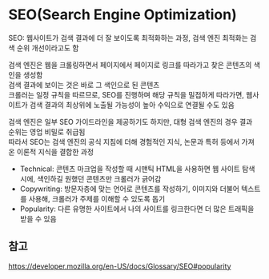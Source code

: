 # SEO(Search Engine Optimization)

SEO: 웹사이트가 검색 결과에 더 잘 보이도록 최적화하는 과정, 검색 엔진 최적화는 검색 순위 개선이라고도 함

검색 엔진은 웹을 크롤링하면서 페이지에서 페이지로 링크를 따라가고 찾은 콘텐츠의 색인을 생성함  
검색 결과에 보이는 것은 바로 그 색인으로 된 콘텐츠  
크롤러는 일정 규칙을 따르므로, SEO를 진행하며 해당 규칙을 밀접하게 따라가면, 웹사이트가 검색 결과의 최상위에 노출될 가능성이 높아 수익으로 연결될 수도 있음

검색 엔진은 일부 SEO 가이드라인을 제공하기도 하지만, 대형 검색 엔진의 경우 결과 순위는 영업 비밀로 취급됨  
따라서 SEO는 검색 엔진의 공식 지침에 더해 경험적인 지식, 논문과 특허 등에서 가져온 이론적 지식을 결합한 과정

- Technical: 콘텐츠 마크업을 작성할 때 시맨틱 HTML을 사용하면 웹 사이트 탐색 시에, 색인하길 원했던 콘텐츠만 크롤러가 긁어감
- Copywriting: 방문자층에 맞는 언어로 콘텐츠를 작성하기, 이미지와 더불어 텍스트를 사용해, 크롤러가 주제를 이해할 수 있도록 돕기
- Popularity: 다른 유명한 사이트에서 나의 사이트를 링크한다면 더 많은 트래픽을 받을 수 있음

## 참고

https://developer.mozilla.org/en-US/docs/Glossary/SEO#popularity
